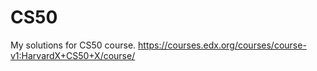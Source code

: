 # CS50

My solutions for CS50 course. 
https://courses.edx.org/courses/course-v1:HarvardX+CS50+X/course/
